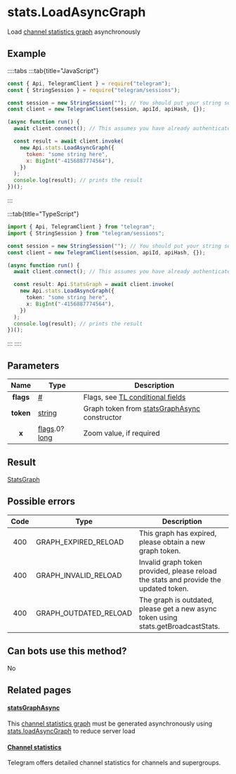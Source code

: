 # stats.LoadAsyncGraph

Load [channel statistics graph](https://core.telegram.org/api/stats) asynchronously

## Example

::::tabs
:::tab{title="JavaScript"}

```js
const { Api, TelegramClient } = require("telegram");
const { StringSession } = require("telegram/sessions");

const session = new StringSession(""); // You should put your string session here
const client = new TelegramClient(session, apiId, apiHash, {});

(async function run() {
  await client.connect(); // This assumes you have already authenticated with .start()

  const result = await client.invoke(
    new Api.stats.LoadAsyncGraph({
      token: "some string here",
      x: BigInt("-4156887774564"),
    })
  );
  console.log(result); // prints the result
})();
```

:::

:::tab{title="TypeScript"}

```ts
import { Api, TelegramClient } from "telegram";
import { StringSession } from "telegram/sessions";

const session = new StringSession(""); // You should put your string session here
const client = new TelegramClient(session, apiId, apiHash, {});

(async function run() {
  await client.connect(); // This assumes you have already authenticated with .start()

  const result: Api.StatsGraph = await client.invoke(
    new Api.stats.LoadAsyncGraph({
      token: "some string here",
      x: BigInt("-4156887774564"),
    })
  );
  console.log(result); // prints the result
})();
```

:::
::::

## Parameters

|   Name    | Type                                                                                                                       | Description                                                                                             |
| :-------: | -------------------------------------------------------------------------------------------------------------------------- | ------------------------------------------------------------------------------------------------------- |
| **flags** | [#](https://core.telegram.org/type/%23)                                                                                    | Flags, see [TL conditional fields](https://core.telegram.org/mtproto/TL-combinators#conditional-fields) |
| **token** | [string](https://core.telegram.org/type/string)                                                                            | Graph token from [statsGraphAsync](https://core.telegram.org/constructor/statsGraphAsync) constructor   |
|   **x**   | [flags](https://core.telegram.org/mtproto/TL-combinators#conditional-fields).0?[long](https://core.telegram.org/type/long) | Zoom value, if required                                                                                 |

## Result

[StatsGraph](https://core.telegram.org/type/StatsGraph)

## Possible errors

| Code | Type                  | Description                                                                          |
| :--: | --------------------- | ------------------------------------------------------------------------------------ |
| 400  | GRAPH_EXPIRED_RELOAD  | This graph has expired, please obtain a new graph token.                             |
| 400  | GRAPH_INVALID_RELOAD  | Invalid graph token provided, please reload the stats and provide the updated token. |
| 400  | GRAPH_OUTDATED_RELOAD | The graph is outdated, please get a new async token using stats.getBroadcastStats.   |

## Can bots use this method?

No

## Related pages

#### [statsGraphAsync](https://core.telegram.org/constructor/statsGraphAsync)

This [channel statistics graph](https://core.telegram.org/api/stats) must be generated asynchronously using [stats.loadAsyncGraph](https://core.telegram.org/method/stats.loadAsyncGraph) to reduce server load

#### [Channel statistics](https://core.telegram.org/api/stats)

Telegram offers detailed channel statistics for channels and supergroups.
